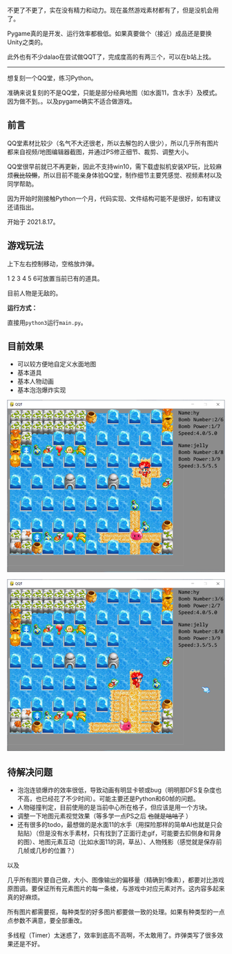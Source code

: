 不更了不更了，实在没有精力和动力。现在虽然游戏素材都有了，但是没机会用了。

Pygame真的是开发、运行效率都极低。如果真要做个（接近）成品还是要换Unity之类的。

此外也有不少dalao在尝试做QQT了，完成度高的有两三个，可以在b站上找。

-----

想复刻一个QQ堂，练习Python。

准确来说复刻的不是QQ堂，只能是部分经典地图（如水面11，含水手）及模式。因为做不到。。以及pygame确实不适合做游戏。


## 前言
QQ堂素材比较少（名气不大还很老，所以去解包的人很少），所以几乎所有图片都来自视频/地图编辑器截图，并通过PS修正细节、裁剪、调整大小。

QQ堂很早前就已不再更新，因此不支持win10，需下载虚拟机安装XP玩，比较麻烦~~我比较懒~~，所以目前不能亲身体验QQ堂，制作细节主要凭感觉、视频素材以及同学帮助。

因为开始时刚接触Python一个月，代码实现、文件结构可能不是很好，如有建议还请指出。

开始于 2021.8.17。

## 游戏玩法
上下左右控制移动，空格放炸弹。

1 2 3 4 5 6可放置当前已有的道具。

目前人物是无敌的。

**运行方式：**

直接用`python3`运行`main.py`。

## 目前效果

- 可以较方便地自定义水面地图
- 基本道具
- 基本人物动画
- 基本泡泡爆炸实现

![](./demo/pic1.png)

![](./demo/pic2.png)

## 待解决问题

- 泡泡连锁爆炸的效率很低，导致动画有明显卡顿或bug（明明那DFS复杂度也不高，也已经花了不少时间）。可能主要还是Python和60帧的问题。
- 人物碰撞判定，目前使用的是当前中心所在格子，但应该是用一个方块。
- 调整一下地图元素视觉效果（等多学一点PS之后 ~~也就是咕咕了~~ ）
- 还有很多的todo，最想做的是水面11的水手（用探险那样的简单AI也就是只会贴贴）（但是没有水手素材，只有找到了正面行走gif，可能要去扣侧身和背身的图）、地图元素互动（比如水面11的洞，草丛）、人物残影（感觉就是保存前几帧或几秒的位置？）

以及

几乎所有图片要自己做，大小、图像输出的偏移量（精确到1像素），都要对比游戏原图调。要保证所有元素图片的每一条棱，与游戏中对应元素对齐。这内容多起来真的好麻烦。

所有图片都需要抠，每种类型的好多图片都要做一致的处理。如果有种类型的一点点参数不满意，要全部重改。

多线程（Timer）太迷惑了，效率到底高不高啊，不太敢用了。炸弹类写了很多效果还是不好。



